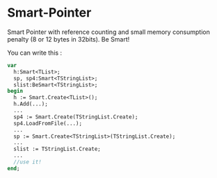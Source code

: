 # Smart-Pointer
Smart Pointer with reference counting and small memory consumption penalty (8 or 12 bytes in 32bits).
Be Smart!

You can write this :

```pascal
var
  h:Smart<TList>;
  sp, sp4:Smart<TStringList>;
  slist:BeSmart<TStringList>;
begin
  h := Smart.Create<TList>();
  h.Add(...);
  ...
  sp4 := Smart.Create(TStringList.Create);
  sp4.LoadFromFile(...);
  ...
  sp := Smart.Create<TStringList>(TStringList.Create);
  ...
  slist := TStringList.Create;
  ...
  //use it!
end;
```
